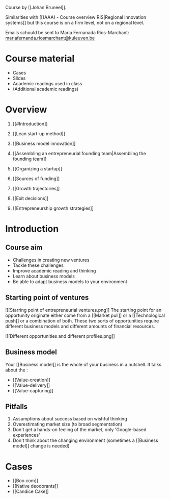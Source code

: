 Course by [[Johan Bruneel]].

Similarities with [[(AAA) - Course overview RIS|Regional innovation systems]] but this course is on a firm level, not on a regional level.

Emails schould be sent to Maria Fernanada Rios-Marchant: mariafernanda.riosmarchant@kuleuven.be
# Course material
- Cases
- Slides
- Academic readings used in class
- (Additional academic readings)
# Overview
1. [[#Introduction]]
2. [[Lean start-up method]]
3. [[Business model innovation]]
4. [[Assembling an entrepreneurial founding team|Assembling the founding team]]
5. [[Organizing a startup]]
6. [[Sources of funding]]
7. [[Growth trajectories]]
8. [[Exit decisions]]

11. [[Entrepreneurship growth strategies]]
# Introduction
## Course aim
- Challenges in creating new ventures
- Tackle these challenges
- Improve academic reading and thinking
- Learn about business models
- Be able to adapt business models to your environment
## Starting point of ventures
![[Starring point of entrepreneurial ventures.png]]
The starting point for an opportunity originate either come from a [[Market pull]] or a [[Technological push]] or a combination of both. These two sorts of opportunities require different business models and different amounts of financial resources.

![[Different opportunities and different profiles.png]]
## Business model
Your [[Business model]] is the whole of your business in a nutshell. It talks about the :
- [[Value-creation]] 
- [[Value-delivery]] 
- [[Value-capturing]] 
## Pitfalls
1. Assumptions about success based on wishful thinking
2. Overestimating market size (to broad segmentation)
3. Don't get a hands-on feeling of the market, only 'Google-based experiences'
4. Don't think about the changing environment (sometimes a [[Business model]] change is needed)
# Cases
- [[Boo.com]] 
- [[Native deodorants]] 
- [[Candice Cake]]
